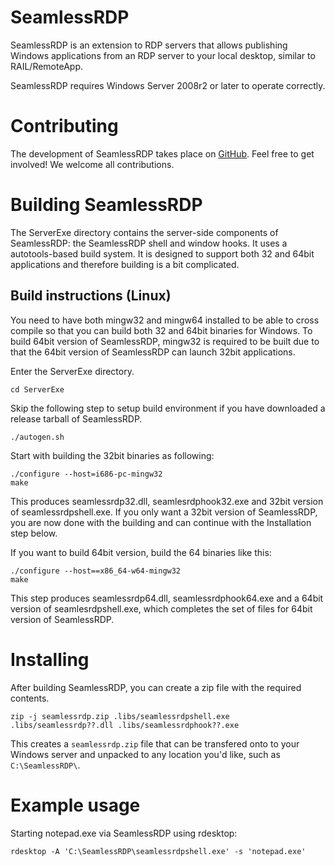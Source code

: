 # SeamlessRDP

SeamlessRDP is an extension to RDP servers that allows publishing
Windows applications from an RDP server to your local desktop, similar
to RAIL/RemoteApp.

SeamlessRDP requires Windows Server 2008r2 or later to operate
correctly.


# Contributing

The development of SeamlessRDP takes place on
[GitHub](https://github.com/rdesktop/seamlessrdp/). Feel free to get
involved! We welcome all contributions.


# Building SeamlessRDP

The ServerExe directory contains the server-side components of
SeamlessRDP: the SeamlessRDP shell and window hooks. It uses a
autotools-based build system. It is designed to support both 32 and
64bit applications and therefore building is a bit complicated.


## Build instructions (Linux)

You need to have both mingw32 and mingw64 installed to be able to
cross compile so that you can build both 32 and 64bit binaries for
Windows. To build 64bit version of SeamlessRDP, mingw32 is required to
be built due to that the 64bit version of SeamlessRDP can launch 32bit
applications.

Enter the ServerExe directory.

	cd ServerExe

Skip the following step to setup build environment if you have
downloaded a release tarball of SeamlessRDP.

	./autogen.sh

Start with building the 32bit binaries as following:

	./configure --host=i686-pc-mingw32
	make

This produces seamlessrdp32.dll, seamlesrdphook32.exe and 32bit
version of seamlessrdpshell.exe. If you only want a 32bit version of
SeamlessRDP, you are now done with the building and can continue with
the Installation step below.

If you want to build 64bit version, build the 64 binaries like this:

	./configure --host==x86_64-w64-mingw32
	make

This step produces seamlessrdp64.dll, seamlessrdphook64.exe and a
64bit version of seamlesrdpshell.exe, which completes the set of files
for 64bit version of SeamlessRDP.


# Installing

After building SeamlessRDP, you can create a zip file with the
required contents.

    zip -j seamlessrdp.zip .libs/seamlessrdpshell.exe .libs/seamlessrdp??.dll .libs/seamlessrdphook??.exe

This creates a `seamlessrdp.zip` file that can be transfered onto to
your Windows server and unpacked to any location you'd like, such as
`C:\SeamlessRDP\`.


# Example usage

Starting notepad.exe via SeamlessRDP using rdesktop:

    rdesktop -A 'C:\SeamlessRDP\seamlessrdpshell.exe' -s 'notepad.exe'
